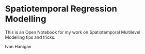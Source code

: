 
# Spatiotemporal Regression Modelling

This is an Open Notebook for my work on Spatiotemporal Multilevel Modelling tips and tricks.

Ivan Hanigan
